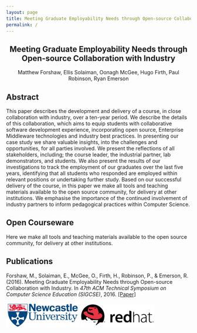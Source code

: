 ```yaml
---
layout: page
title: Meeting Graduate Employability Needs through Open-source Collaboration with Industry
permalink: /
---
```


<h2 style="text-align:center">Meeting Graduate Employability Needs through Open-source Collaboration with Industry</h2>
<div style="text-align:center">Matthew Forshaw, Ellis Solaiman, Oonagh McGee, Hugo Firth, Paul Robinson, Ryan Emerson</div>



## Abstract
This paper describes the development and delivery of a course, in close collaboration with industry, over a ten-year period.  We describe the details of this collaboration, which aims to equip students with collaborative software development experience, incorporating open source, Enterprise Middleware technologies and industry best practices. In presenting our case study we share valuable insights, into the challenges and opportunities, for all parties involved. We present the reflections of all stakeholders, including; the course leader, the industrial partner, lab demonstrators, and students. We also present the results of our investigations to track the employment of our graduates over the last five years, identifying that all students who responded are employed within relevant positions or undertaking further study. Based on our successful delivery of the course, in this paper we make all tools and teaching materials available to the open source community, for delivery at other institutions. We emphasise the importance of the continued involvement of industry partners to inform pedagogical practices within Computer Science.

## Open Courseware
Here we make all tools and teaching materials available to the open source community, for delivery at other institutions.

## Publications
Forshaw, M., Solaiman, E., McGee, O., Firth, H., Robinson, P., & Emerson, R. (2016). Meeting Graduate Employability Needs through Open-source Collaboration with Industry. In <em>47th ACM Technical Symposium on Computer Science Education (SIGCSE)</em>, 2016. <a href="">[Paper]</a>


<img src="images/ncl.jpg" style="width:200px"/>
<img src="images/RedHat.svg.png" style="width:200px"/>

